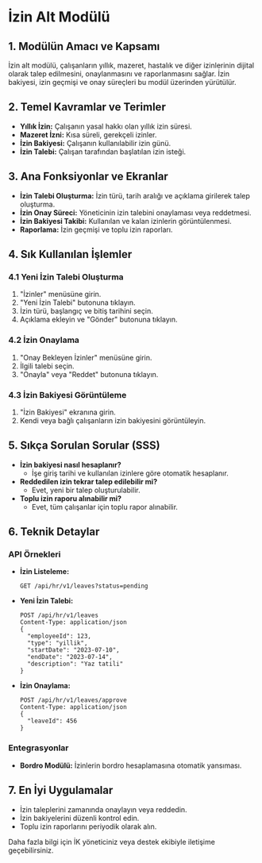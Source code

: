 # İzin Alt Modülü

## 1. Modülün Amacı ve Kapsamı
İzin alt modülü, çalışanların yıllık, mazeret, hastalık ve diğer izinlerinin dijital olarak talep edilmesini, onaylanmasını ve raporlanmasını sağlar. İzin bakiyesi, izin geçmişi ve onay süreçleri bu modül üzerinden yürütülür.

## 2. Temel Kavramlar ve Terimler
- **Yıllık İzin:** Çalışanın yasal hakkı olan yıllık izin süresi.
- **Mazeret İzni:** Kısa süreli, gerekçeli izinler.
- **İzin Bakiyesi:** Çalışanın kullanılabilir izin günü.
- **İzin Talebi:** Çalışan tarafından başlatılan izin isteği.

## 3. Ana Fonksiyonlar ve Ekranlar
- **İzin Talebi Oluşturma:** İzin türü, tarih aralığı ve açıklama girilerek talep oluşturma.
- **İzin Onay Süreci:** Yöneticinin izin talebini onaylaması veya reddetmesi.
- **İzin Bakiyesi Takibi:** Kullanılan ve kalan izinlerin görüntülenmesi.
- **Raporlama:** İzin geçmişi ve toplu izin raporları.

## 4. Sık Kullanılan İşlemler
### 4.1 Yeni İzin Talebi Oluşturma
1. "İzinler" menüsüne girin.
2. "Yeni İzin Talebi" butonuna tıklayın.
3. İzin türü, başlangıç ve bitiş tarihini seçin.
4. Açıklama ekleyin ve "Gönder" butonuna tıklayın.

### 4.2 İzin Onaylama
1. "Onay Bekleyen İzinler" menüsüne girin.
2. İlgili talebi seçin.
3. "Onayla" veya "Reddet" butonuna tıklayın.

### 4.3 İzin Bakiyesi Görüntüleme
1. "İzin Bakiyesi" ekranına girin.
2. Kendi veya bağlı çalışanların izin bakiyesini görüntüleyin.

## 5. Sıkça Sorulan Sorular (SSS)
- **İzin bakiyesi nasıl hesaplanır?**
  - İşe giriş tarihi ve kullanılan izinlere göre otomatik hesaplanır.
- **Reddedilen izin tekrar talep edilebilir mi?**
  - Evet, yeni bir talep oluşturulabilir.
- **Toplu izin raporu alınabilir mi?**
  - Evet, tüm çalışanlar için toplu rapor alınabilir.

## 6. Teknik Detaylar
### API Örnekleri
- **İzin Listeleme:**
  ```http
  GET /api/hr/v1/leaves?status=pending
  ```
- **Yeni İzin Talebi:**
  ```http
  POST /api/hr/v1/leaves
  Content-Type: application/json
  {
    "employeeId": 123,
    "type": "yillik",
    "startDate": "2023-07-10",
    "endDate": "2023-07-14",
    "description": "Yaz tatili"
  }
  ```
- **İzin Onaylama:**
  ```http
  POST /api/hr/v1/leaves/approve
  Content-Type: application/json
  {
    "leaveId": 456
  }
  ```

### Entegrasyonlar
- **Bordro Modülü:** İzinlerin bordro hesaplamasına otomatik yansıması.

## 7. En İyi Uygulamalar
- İzin taleplerini zamanında onaylayın veya reddedin.
- İzin bakiyelerini düzenli kontrol edin.
- Toplu izin raporlarını periyodik olarak alın.

Daha fazla bilgi için İK yöneticiniz veya destek ekibiyle iletişime geçebilirsiniz. 